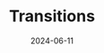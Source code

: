 ---
type: showcase/tokens
layout: transitions
summary: Transitions
title: Transitions
tags:
categories:
date: 2024-06-11
lastMod: 2024-06-11
---